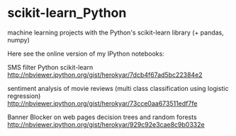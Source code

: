 # scikit-learn_Python
machine learning projects with the Python's scikit-learn library (+ pandas, numpy)

Here see the online version of my IPython notebooks:

SMS filter Python scikit-learn
http://nbviewer.ipython.org/gist/herokyar/7dcb4f67ad5bc22384e2

sentiment analysis of movie reviews
(multi class classification using logistic regression)
http://nbviewer.ipython.org/gist/herokyar/73cce0aa673511edf7fe

Banner Blocker on web pages decision trees and random forests
http://nbviewer.ipython.org/gist/herokyar/929c92e3cae8c9b0332e
